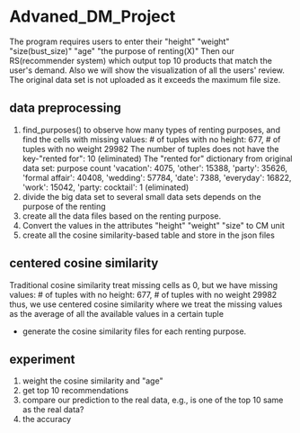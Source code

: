 # Advaned_DM_Project
The program requires users to enter their "height" "weight" "size(bust_size)" "age" "the purpose of renting(X)"
Then our RS(recommender system) which output top 10 products that match the user's demand.
Also we will show the visualization of all the users' review.
The original data set is not uploaded as it exceeds the maximum file size.

## data preprocessing
1. find_purposes() to observe how many types of renting purposes, and find the cells with
    missing values: # of tuples with no height: 677, # of tuples with no weight 29982
    The number of tuples does not have the key-"rented for":  10 (eliminated)
    The "rented for" dictionary from original data set:
    purpose     count
    'vacation': 4075, 
    'other': 15388, 
    'party': 35626, 
    'formal affair': 40408, 
    'wedding': 57784, 
    'date': 7388, 
    'everyday': 16822, 
    'work': 15042, 
    'party: cocktail': 1 (eliminated)
2. divide the big data set to several small data sets depends on the purpose of the renting
3. create all the data files based on the renting purpose.
4. Convert the values in the attributes "height" "weight" "size" to CM unit
3. create all the cosine similarity-based table and store in the json files 

## centered cosine similarity
Traditional cosine similarity treat missing cells as 0, but we have missing values: # of tuples with no height: 677, # of tuples with no weight 29982
thus, we use centered cosine similarity where we treat the missing values as the average of all the
available values in a certain tuple

- generate the cosine similarity files for each renting purpose.

## experiment
1. weight the cosine similarity and "age"
2. get top 10 recommendations
3. compare our prediction to the real data, e.g., is one of the top 10 same as the real data?
4. the accuracy
